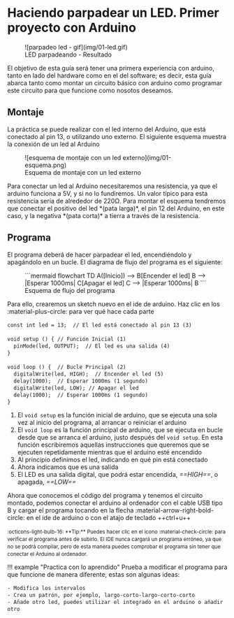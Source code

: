 # Haciendo parpadear un LED. Primer proyecto con Arduino

<figure markdown>
  ![parpadeo led - gif](img/01-led.gif)
  <figcaption>LED parpadeando - Resultado</figcaption>
</figure>

El objetivo de esta guía será tener una primera experiencia con arduino, tanto en lado del hardware como en el del software; es decir, esta guía abarca tanto como montar un circuito básico con arduino como programar este circuito para que funcione como nosotos deseamos.

## Montaje
La práctica se puede realizar con el led interno del Arduino, que está conectado al pin 13, o utilizando uno externo. El siguiente esquema muestra la conexión de un led al Arduino
<figure markdown>
  ![esquema de montaje con un led externo](img/01-esquema.png)
  <figcaption>Esquema de montaje con un led externo</figcaption>
</figure>
Para conectar un led al Arduino necesitaremos una resistencia, ya que el arduino funciona a 5V, y si no lo fundiremos. Un valor típico para esta resistencia sería de alrededor de 220Ω. Para montar el esquema tendremos que conectar el positivo del led *(pata larga)*, el pin 12 del Arduino, en este caso, y la negativa *(pata corta)* a tierra a través de la resistencia.

## Programa

El programa deberá de hacer parpadear el led, encendiéndolo y apagándolo en un bucle. El diagrama de flujo del programa es el siguiente:

<figure markdown>
  ```mermaid
  flowchart TD
  A([Inicio]) --> B[Encender el led]
  B --> |Esperar 1000ms| C[Apagar el led]
  C --> |Esperar 1000ms| B
  ```
  <figcaption>Esquema de flujo del programa</figcaption>
</figure>

Para ello, crearemos un sketch nuevo en el ide de arduino. Haz clic en los :material-plus-circle: para ver qué hace cada parte

```arduino title="parpadeo_led.ino" linenums="1"
const int led = 13;  // El led está conectado al pin 13 (3)

void setup () { // Función Inicial (1)
  pinMode(led, OUTPUT);  // El led es una salida (4)
}

void loop () {  // Bucle Principal (2)
  digitalWrite(led, HIGH);  // Encender el led (5)
  delay(1000);  // Esperar 1000ms (1 segundo)
  digitalWrite(led, LOW); // Apagar el led
  delay(1000);  // Esperar 1000ms (1 segundo)
}
```

1. El `void setup` es la función inicial de arduino, que se ejecuta una sola vez al inicio del programa, al arrancar o reiniciar el arduino
2. El `void loop` es la función principal de arduino, que se ejecuta en bucle desde que se arranca el arduino, justo después del `void setup`. En esta función escribiremos aquellas instrucciones que queremos que se ejecuten repetidamente mientras que el arduino esté encendido
3. Al principio definimos el led, indicando en qué pin está conectado
4. Ahora indicamos que es una salida
5. El LED es una salida digital, que podrá estar encendida,  *==HIGH==*, o apagada,  *==LOW==*

Ahora que conocemos el código del programa y tenemos el circuito montado, podemos conectar el arduino al ordenador con el cable USB tipo B y cargar el programa tocando en la flecha :material-arrow-right-bold-circle: en el ide de arduino o con el atajo de teclado ++ctrl+u++

<small>
  :octicons-light-bulb-16:
  **Tip:** Puedes hacer clic en el icono :material-check-circle: para verificar el programa antes de subirlo. El IDE nunca cargará un programa erróneo, ya que no se podrá compilar, pero de esta manera puedes comprobar el programa sin tener que conectar el Arduino al ordenador.
</small>

!!! example "Practica con lo aprendido"
    Prueba a modificar el programa para que funcione de manera diferente, estas son algunas ideas:

    - Modifica los intervalos
    - Crea un patrón, por ejemplo, largo-corto-largo-corto-corto
    - Añade otro led, puedes utilizar el integrado en el arduino o añadir otro
